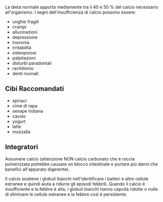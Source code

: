 La dieta normale apporta mediamente tra il 40 e 50 % del calcio necessario all'organismo. I segni dell'insufficienza di calcio possono essere:

- unghie fragili
- crampi
- allucinazioni
- depressione
- insonnia
- irritabilità
- osteoporosi
- palpitazioni
- disturbi paradontali
- rachitismo
- denti rovinati

## Cibi Raccomandati

- spinaci
- cime di rapa
- senape indiana
- cavolo
- yogurt
- latte
- mozzalla

## Integratori

Assumere calcio (attenzione NON calcio carbonato che è roccia polverizzata potrebbe causare un blocco intestinale e portare più danni che benefici
all'apparato digerente).

Il calcio sostiene i globuli bianchi nell'identificare i batteri e altre cellule estranee e quindi aiuta a ridurre gli episodi febbrili. Quando il
calcio è insufficiente e la febbre è alta, i globuli bianchi hanno capcità ridotte o nulle di eliminare le cellule estranee e la febbre così è
persistente.
